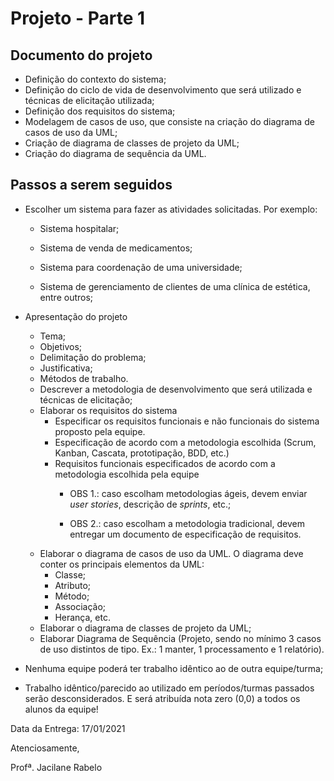 <html>

# Projeto - Parte 1

## Documento do projeto

+ Definição do contexto do sistema;
+ Definição do ciclo de vida de desenvolvimento que será utilizado e técnicas de elicitação utilizada;
+ Definição dos requisitos do sistema;
+ Modelagem de casos de uso, que consiste na criação do diagrama de casos de uso da UML;
+ Criação de diagrama de classes de projeto da UML;
+ Criação do diagrama de sequência da UML.

## Passos a serem seguidos

+ Escolher um sistema para fazer as atividades solicitadas. Por exemplo:
  + Sistema hospitalar;

  + Sistema de venda de medicamentos;

  + Sistema para coordenação de uma universidade;

  + Sistema de gerenciamento de clientes de uma clínica de estética, entre outros;

+ Apresentação do projeto

  + Tema;
  + Objetivos;
  + Delimitação do problema;
  + Justificativa;
  + Métodos de trabalho.
  + Descrever a metodologia de desenvolvimento que será utilizada e técnicas de elicitação;
  + Elaborar os requisitos do sistema
    + Especificar os requisitos funcionais e não funcionais do sistema proposto pela equipe.
    + Especificação de acordo com a metodologia escolhida (Scrum, Kanban, Cascata, prototipação, BDD, etc.)
    + Requisitos funcionais especificados de acordo com a metodologia escolhida pela equipe
      + OBS 1.: caso escolham metodologias ágeis, devem enviar *user stories*, descrição de *sprints*, etc.;

      + OBS 2.: caso escolham a metodologia tradicional, devem entregar um documento de especificação de requisitos.
  + Elaborar o diagrama de casos de uso da UML. O diagrama deve conter os principais elementos da UML:
    + Classe;
    + Atributo;
    + Método;
    + Associação;
    + Herança, etc.
  + Elaborar o diagrama de classes de projeto da UML;
  + Elaborar Diagrama de Sequência (Projeto, sendo no mínimo 3 casos de uso distintos de tipo. Ex.: 1 manter, 1 processamento e 1 relatório).

+ Nenhuma equipe poderá ter trabalho idêntico ao de outra equipe/turma;

+ Trabalho idêntico/parecido ao utilizado em períodos/turmas passados serão desconsiderados. E será atribuída nota zero (0,0) a todos os alunos da equipe!




Data da Entrega: 17/01/2021

 

Atenciosamente,

Profª. Jacilane Rabelo
</html>

